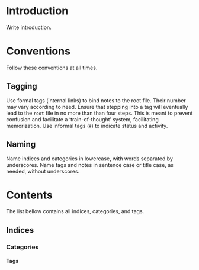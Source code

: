 # Introduction
Write introduction.

# Conventions
Follow these conventions at all times.

## Tagging
Use formal tags (internal links) to bind notes to the root file. Their number may vary according to need.
Ensure that stepping into a tag will eventually lead to the `root` file in no more than than four steps. This is meant to prevent confusion and facilitate a ‘train-of-thought’ system, facilitating memorization.
Use informal tags (`#`) to indicate status and activity.

## Naming
Name indices and categories in lowercase, with words separated by underscores.
Name tags and notes in sentence case or title case, as needed, without underscores.

# Contents
The list bellow contains all indices, categories, and tags.

## Indices


### Categories


#### Tags






